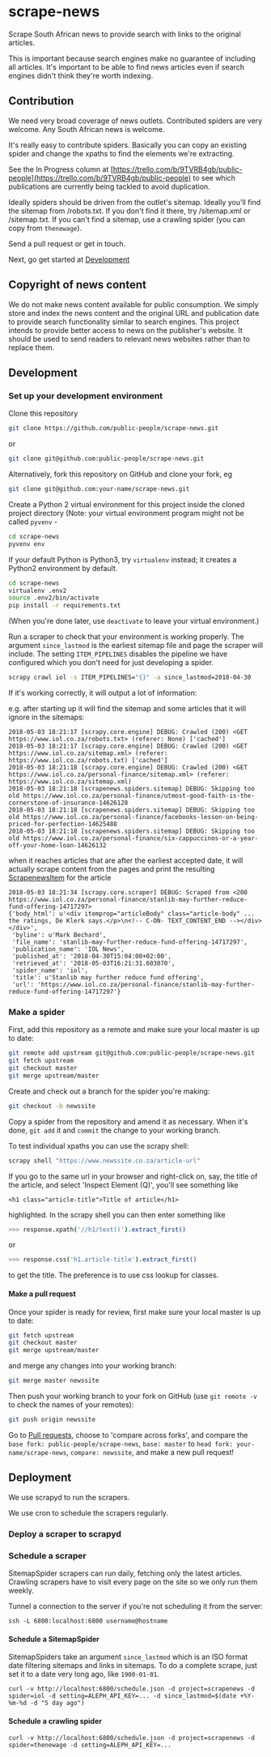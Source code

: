 # scrape-news

Scrape South African news to provide search with links to the original articles.

This is important because search engines make no guarantee of including all articles. It's important to be able to find news articles even if search engines didn't think they're worth indexing.

## Contribution

We need very broad coverage of news outlets. Contributed spiders are very welcome. Any South African news is welcome.

It's really easy to contribute spiders. Basically you can copy an existing spider and change the xpaths to find the elements we're extracting.

See the In Progress column at [https://trello.com/b/9TVRB4gb/public-people](https://trello.com/b/9TVRB4gb/public-people) to see which publications are currently being tackled to avoid duplication. 

Ideally spiders should be driven from the outlet's sitemap. Ideally you'll find the sitemap from /robots.txt. If you don't find it there, try /sitemap.xml or /sitemap.txt. If you can't find a sitemap, use a crawling spider (you can copy from `thenewage`).

Send a pull request or get in touch.

Next, go get started at [Development](#development)

## Copyright of news content

We do not make news content available for public consumption. We simply store and index the news content and the original URL and publication date to provide search functionality similar to search engines. This project intends to provide better access to news on the publisher's website. It should be used to send readers to relevant news websites rather than to replace them.

## Development

### Set up your development environment

Clone this repository

```bash
git clone https://github.com/public-people/scrape-news.git
```
or
```bash
git clone git@github.com:public-people/scrape-news.git
```

Alternatively, fork this repository on GitHub and clone your fork, eg
```bash
git clone git@github.com:your-name/scrape-news.git
```

Create a Python 2 virtual environment for this project inside the cloned project directory (Note: your virtual environment program might not be called `pyvenv` -
```bash
cd scrape-news
pyvenv env
```

If your default Python is Python3, try `virtualenv` instead; it creates a Python2 environment by default.
```bash
cd scrape-news
virtualenv .env2
source .env2/bin/activate
pip install -r requirements.txt
```
(When you're done later, use `deactivate` to leave your virtual environment.)

Run a scraper to check that your environment is working properly. The argument `since_lastmod` is the earliest sitemap file and page the scraper will include. The setting `ITEM_PIPELINES` disables the pipeline we have configured which you don't need for just developing a spider.

```bash
scrapy crawl iol -s ITEM_PIPELINES="{}" -a since_lastmod=2018-04-30
```

If it's working correctly, it will output a lot of information:

e.g. after starting up it will find the sitemap and some articles that it will ignore in the sitemaps:

```
2018-05-03 18:21:17 [scrapy.core.engine] DEBUG: Crawled (200) <GET https://www.iol.co.za/robots.txt> (referer: None) ['cached']
2018-05-03 18:21:17 [scrapy.core.engine] DEBUG: Crawled (200) <GET https://www.iol.co.za/sitemap.xml> (referer: https://www.iol.co.za/robots.txt) ['cached']
2018-05-03 18:21:18 [scrapy.core.engine] DEBUG: Crawled (200) <GET https://www.iol.co.za/personal-finance/sitemap.xml> (referer: https://www.iol.co.za/sitemap.xml)
2018-05-03 18:21:18 [scrapenews.spiders.sitemap] DEBUG: Skipping too old https://www.iol.co.za/personal-finance/utmost-good-faith-is-the-cornerstone-of-insurance-14626128
2018-05-03 18:21:18 [scrapenews.spiders.sitemap] DEBUG: Skipping too old https://www.iol.co.za/personal-finance/facebooks-lesson-on-being-priced-for-perfection-14625488
2018-05-03 18:21:18 [scrapenews.spiders.sitemap] DEBUG: Skipping too old https://www.iol.co.za/personal-finance/six-cappuccinos-or-a-year-off-your-home-loan-14626132
```

when it reaches articles that are after the earliest accepted date, it will actually scrape content from the pages and print the resulting [ScrapenewsItem]() for the article

```
2018-05-03 18:21:34 [scrapy.core.scraper] DEBUG: Scraped from <200 https://www.iol.co.za/personal-finance/stanlib-may-further-reduce-fund-offering-14717297>
{'body_html': u'<div itemprop="articleBody" class="article-body" ... the ratings, De Klerk says.</p>\n<!-- C-ON- TEXT_CONTENT_END --></div></div>',
 'byline': u'Mark Bechard',
 'file_name': 'stanlib-may-further-reduce-fund-offering-14717297',
 'publication_name': 'IOL News',
 'published_at': '2018-04-30T15:04:00+02:00',
 'retrieved_at': '2018-05-03T16:21:31.603070',
 'spider_name': 'iol',
 'title': u'Stanlib may further reduce fund offering',
 'url': 'https://www.iol.co.za/personal-finance/stanlib-may-further-reduce-fund-offering-14717297'}
```

### Make a spider

First, add this repository as a remote and make sure your local master is up to date:
```bash
git remote add upstream git@github.com:public-people/scrape-news.git
git fetch upstream
git checkout master
git merge upstream/master
```

Create and check out a branch for the spider you're making:
```bash
git checkout -b newssite
```

Copy a spider from the repository and amend it as necessary. When it's done, ```git add``` it and ```commit``` the change to your working branch.


To test individual xpaths you can use the scrapy shell:
```bash
scrapy shell "https://www.newssite.co.za/article-url"
```
If you go to the same url in your browser and right-click on, say, the title of the article, and select 'Inspect Element (Q)', you'll see something like
```
<h1 class="article-title">Title of article</h1>
```
highlighted. In the scrapy shell you can then enter something like
```bash
>>> response.xpath('//h1/text()').extract_first()
```
or
```bash
>>> response.css('h1.article-title').extract_first()
```
to get the title. The preference is to use css lookup for classes.

#### Make a pull request

Once your spider is ready for review, first make sure your local master is up to date:
```bash
git fetch upstream
git checkout master
git merge upstream/master
```
and merge any changes into your working branch:
```bash
git merge master newssite
```

Then push your working branch to your fork on GitHub (use ```git remote -v``` to check the names of your remotes):
```bash
git push origin newssite
```
Go to [Pull requests](https://github.com/public-people/scrape-news/compare), choose to 'compare across forks', and compare the ```base fork: public-people/scrape-news```, ```base: master``` to ```head fork: your-name/scrape-news```, ```compare: newssite```, and make a new pull request!   

## Deployment

We use scrapyd to run the scrapers.

We use cron to schedule the scrapers regularly.

### Deploy a scraper to scrapyd

### Schedule a scraper

SitemapSpider scrapers can run daily, fetching only the latest articles. Crawling scrapers have to visit every page on the site so we only run them weekly.

Tunnel a connection to the server if you're not scheduling it from the server:

```
ssh -L 6800:localhost:6800 username@hostname
```

#### Schedule a SitemapSpider

SitemapSpiders take an argument `since_lastmod` which is an ISO format date filtering sitemaps and links in sitemaps. To do a complete scrape, just set it to a date very long ago, like `1900-01-01`.

```
curl -v http://localhost:6800/schedule.json -d project=scrapenews -d spider=iol -d setting=ALEPH_API_KEY=... -d since_lastmod=$(date +%Y-%m-%d -d "5 day ago")
```

#### Schedule a crawling spider

```
curl -v http://localhost:6800/schedule.json -d project=scrapenews -d spider=thenewage -d setting=ALEPH_API_KEY=...
```